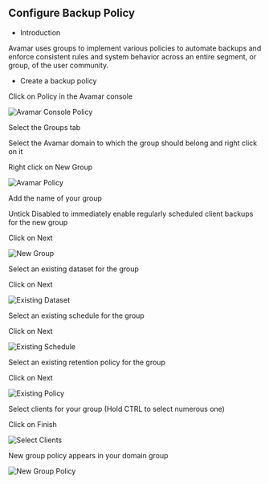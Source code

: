 ## Configure Backup Policy

* Introduction

Avamar uses groups to implement various policies to automate backups and enforce 
consistent rules and system behavior across an entire segment, or group, of the user 
community.

* Create a backup policy

Click on Policy in the Avamar console

![Avamar Console Policy](img/ConfigureBackupPolicy1.png)


Select the Groups tab

Select the Avamar domain to which the group should belong and right click on it

Right click on New Group

![Avamar Policy](img/ConfigureBackupPolicy2.png)


Add the name of your group

Untick Disabled to immediately enable regularly scheduled client backups for the new group

Click on Next 

![New Group](img/ConfigureBackupPolicy3.png)


Select an existing dataset for the group

Click on Next 

![Existing Dataset](img/ConfigureBackupPolicy4.png)


Select an existing schedule for the group

Click on Next 

![Existing Schedule](img/ConfigureBackupPolicy5.png)


Select an existing retention policy for the group

Click on Next 

![Existing Policy](img/ConfigureBackupPolicy6.png)


Select clients for your group (Hold CTRL to select numerous one)

Click on Finish 

![Select Clients](img/ConfigureBackupPolicy7.png)


New group policy appears in your domain group

![New Group Policy](img/ConfigureBackupPolicy8.png)









































